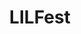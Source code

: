 ---
layout: project
title:  "LILFest"
categories: projects
slug: lilfest
order: 2
show: true
description: >-
    <p>Art direction and design to make a work retreat a little more special.</p>
    <p>This is a collaboration with LIL's <a href="https://twitter.com/clare__stanton">Clare Stanton</a>.</p>
tags: ["design"]

images_desc: [
    {image: "lilfest/notebooks.jpg", desc: "Notebooks for attendees made out of office supplies"},
    {image: "lilfest/rubber-bands.jpg", desc: "Notebooks bound using rubber bands found in the office"},
    {image: "lilfest/take-one.jpg", desc: ""},
    {image: "lilfest/agenda-map.jpg", desc: "The color printer was being used, so, b/w printing + highlighters, it is!"},
    {image: "lilfest/buttons.jpg", desc: ""},
]
---